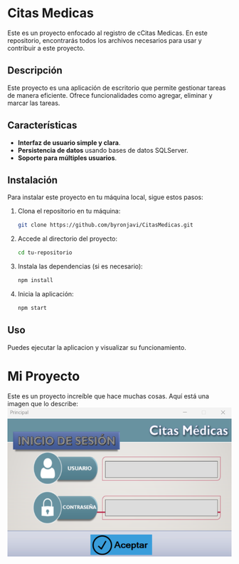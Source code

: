 # Citas Medicas

Este es un proyecto enfocado al registro de cCitas Medicas. En este repositorio, encontrarás todos los archivos necesarios para usar y contribuir a este proyecto.

## Descripción

Este proyecto es una aplicación de escritorio que permite gestionar tareas de manera eficiente. Ofrece funcionalidades como agregar, eliminar y marcar las tareas.

## Características

- **Interfaz de usuario simple y clara**.
- **Persistencia de datos** usando bases de datos SQLServer.
- **Soporte para múltiples usuarios**.

## Instalación

Para instalar este proyecto en tu máquina local, sigue estos pasos:

1. Clona el repositorio en tu máquina:

    ```bash
    git clone https://github.com/byronjavi/CitasMedicas.git
    ```

2. Accede al directorio del proyecto:

    ```bash
    cd tu-repositorio
    ```

3. Instala las dependencias (si es necesario):

    ```bash
    npm install
    ```

4. Inicia la aplicación:

    ```bash
    npm start
    ```

## Uso

Puedes ejecutar la aplicacion y visualizar su funcionamiento.

##


# Mi Proyecto

Este es un proyecto increíble que hace muchas cosas. Aquí está una imagen que lo describe:
![Descripción de la imagen](CitasMedicas/imagenes/login.png)

